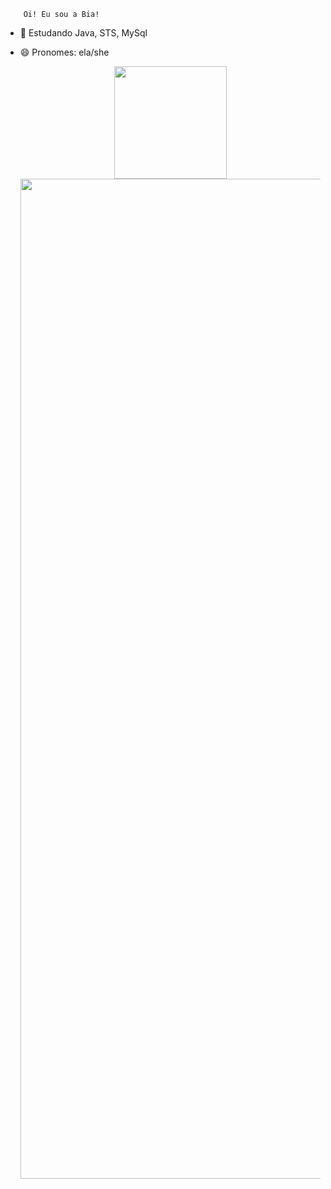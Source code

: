         Oi! Eu sou a Bia!
  
- 🌱 Estudando Java, STS, MySql
- 😄 Pronomes: ela/she
  
  
  <div align="center">
  <a href="https://github.com/bialocatelli">
  <img height="180em" src="https://github-readme-stats.vercel.app/api?username=bialocatelli&show_icons=true&theme=dracula&include_all_commits=true&count_private=true"/>
  <img height="1600em" src="https://github-readme-stats.vercel.app/api/top-langs/?username=bialocatelli&layout=compact&langs_count=7&theme=dracula"/>
</div>

  
